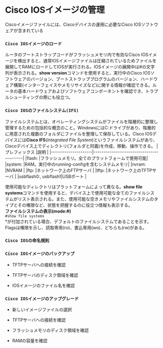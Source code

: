 # Cisco IOSイメージの管理
Ciscoイメージファイルには、Ciscoデバイスの運用に必要なCisco IOSソフトウェアが含まれている

### `Cisco IOSイメージのロード`
ルータのブートストラップコードがフラッシュメモリ内で有効なCisco IOSイメージを検出すると、通常IOSイメージファイルは圧縮されているためファイルを展開してRAMにロードしてIOSが実行される。IOSイメージの展開中は#の文字列が表示される。**show version**コマンドを使用すると、実行中のCisco IOSソフトウェアのバージョン、ブートストラッププログラムのバージョン、ハードウェア構築(インターフェイスやメモリサイズなど)に関する情報が確認できる。ルータの基本ハードウェアおよびソフトウェアコンポーネントを確認でき、トラブルシューティングの際にも役立つ。

### `Cisco IOSのファイルシステム(IFS)`
ファイルシステムとは、オペレーティングシステムがファイルを階層的に整理し管理するための包括的な概念のこと。WindowsにはC:ドライブがあり、階層的に用意された複数のフォルダにファイルを整理して保存している。Cisco IOSデバイスには**Cisco IFS**(*Integrated File System*)というファイルシステムがあり、Ciscoデバイス上でディレクトリ(フォルダと同義)を作成、移動、操作できる。
|プレフィックス          |説明                                      |
|---------------------|------------------------------------------|
|flash:               |フラッシュメモリ。全てのプラットフォームで使用可能|
|system:              |RAM。実行中のrunning-configを含むシステムメモリ|
|nvram:               |NVRAM                                     |
|ftp:                 |ネットワーク上のFTPサーバ                     |
|tftp:                |ネットワーク上のTFTPサーバ                    |
|usbflash0:, usbflash1|USBポート                                   |

使用可能なディレクトリはプラットフォームによって異なる。**show file systems**コマンドを使用すると、デバイス上で使用可能な全てのファイルシステムがリスト表示される。また、使用可能な空きメモリやファイルシステムのタイプとその権限など、状態を把握するのに役立つ情報も表示する。  
**ファイルシステムの表示(mode:#)**  
`#show file systems`  
*が付加されている場合、デフォルトのファイルシステムであることを示す。Flagsは権限を示し、読取専用(ro)、書込専用(wo)、どちらも(rw)がある。

### `Cisco IOSの命名規則`

### `Cisco IOSイメージのバックアップ`

- TFTPサーバへの接続を確認

- TFTPサーバのディスク領域を確認

- IOSイメージのファイル名を確認

### `Cisco IOSイメージのアップグレード`

- 新しいイメージファイルの選択

- TFTPサーバへの接続を確認

- フラッシュメモリのディスク領域を確認

- RAMの容量を確認
